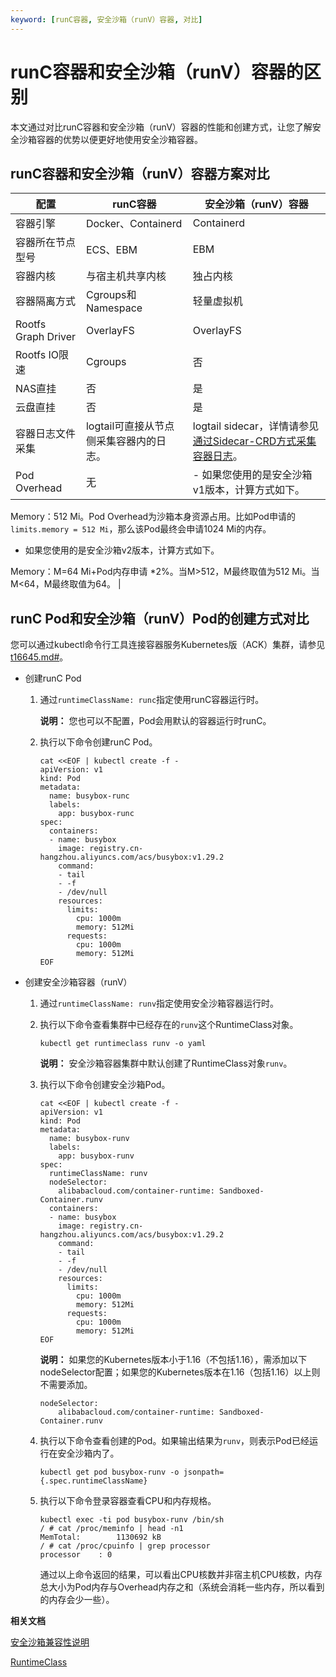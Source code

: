 ```yaml
---
keyword: [runC容器, 安全沙箱（runV）容器, 对比]
---
```


# runC容器和安全沙箱（runV）容器的区别

本文通过对比runC容器和安全沙箱（runV）容器的性能和创建方式，让您了解安全沙箱容器的优势以便更好地使用安全沙箱容器。

## runC容器和安全沙箱（runV）容器方案对比

|配置|runC容器|安全沙箱（runV）容器|
|--|------|------------|
|容器引擎|Docker、Containerd|Containerd|
|容器所在节点型号|ECS、EBM|EBM|
|容器内核|与宿主机共享内核|独占内核|
|容器隔离方式|Cgroups和Namespace|轻量虚拟机|
|Rootfs Graph Driver|OverlayFS|OverlayFS|
|Rootfs IO限速|Cgroups|否|
|NAS直挂|否|是|
|云盘直挂|否|是|
|容器日志文件采集|logtail可直接从节点侧采集容器内的日志。|logtail sidecar，详情请参见[通过Sidecar-CRD方式采集容器日志](/cn.zh-CN/数据采集/Logtail采集/采集容器日志/通过Sidecar-CRD方式采集容器日志.md)。|
|Pod Overhead|无|-   如果您使用的是安全沙箱v1版本，计算方式如下。

Memory：512 Mi。Pod Overhead为沙箱本身资源占用。比如Pod申请的`limits.memory = 512 Mi`，那么该Pod最终会申请1024 Mi的内存。

-   如果您使用的是安全沙箱v2版本，计算方式如下。

Memory：M=64 Mi+Pod内存申请 \*2%。当M\>512，M最终取值为512 Mi。当M<64，M最终取值为64。 |

## runC Pod和安全沙箱（runV）Pod的创建方式对比

您可以通过kubectl命令行工具连接容器服务Kubernetes版（ACK）集群，请参见[t16645.md\#](/cn.zh-CN/Kubernetes集群用户指南/集群/连接集群/通过kubectl管理Kubernetes集群.md)。

-   创建runC Pod
    1.  通过`runtimeClassName: runc`指定使用runC容器运行时。

        **说明：** 您也可以不配置，Pod会用默认的容器运行时runC。

    2.  执行以下命令创建runC Pod。

        ```
        cat <<EOF | kubectl create -f -
        apiVersion: v1
        kind: Pod
        metadata:
          name: busybox-runc
          labels:
            app: busybox-runc
        spec:
          containers:
          - name: busybox
            image: registry.cn-hangzhou.aliyuncs.com/acs/busybox:v1.29.2
            command:
            - tail
            - -f
            - /dev/null 
            resources:
              limits:
                cpu: 1000m
                memory: 512Mi
              requests:
                cpu: 1000m
                memory: 512Mi
        EOF
        ```

-   创建安全沙箱容器（runV）
    1.  通过`runtimeClassName: runv`指定使用安全沙箱容器运行时。
    2.  执行以下命令查看集群中已经存在的`runv`这个RuntimeClass对象。

        ```
        kubectl get runtimeclass runv -o yaml
        ```

        **说明：** 安全沙箱容器集群中默认创建了RuntimeClass对象`runv`。

    3.  执行以下命令创建安全沙箱Pod。

        ```
        cat <<EOF | kubectl create -f -
        apiVersion: v1
        kind: Pod
        metadata:
          name: busybox-runv
          labels:
            app: busybox-runv
        spec:
          runtimeClassName: runv
          nodeSelector:
            alibabacloud.com/container-runtime: Sandboxed-Container.runv
          containers:
          - name: busybox
            image: registry.cn-hangzhou.aliyuncs.com/acs/busybox:v1.29.2
            command:
            - tail
            - -f
            - /dev/null
            resources:
              limits:
                cpu: 1000m
                memory: 512Mi
              requests:
                cpu: 1000m
                memory: 512Mi
        EOF
        ```

        **说明：** 如果您的Kubernetes版本小于1.16（不包括1.16），需添加以下nodeSelector配置；如果您的Kubernetes版本在1.16（包括1.16）以上则不需要添加。

        ```
        nodeSelector:
            alibabacloud.com/container-runtime: Sandboxed-Container.runv
        ```

    4.  执行以下命令查看创建的Pod。如果输出结果为`runv`，则表示Pod已经运行在安全沙箱内了。

        ```
        kubectl get pod busybox-runv -o jsonpath={.spec.runtimeClassName}
        ```

    5.  执行以下命令登录容器查看CPU和内存规格。

        ```
        kubectl exec -ti pod busybox-runv /bin/sh
        / # cat /proc/meminfo | head -n1
        MemTotal:        1130692 kB
        / # cat /proc/cpuinfo | grep processor
        processor    : 0
        ```

        通过以上命令返回的结果，可以看出CPU核数并非宿主机CPU核数，内存总大小为Pod内存与Overhead内存之和（系统会消耗一些内存，所以看到的内存会少一些）。


**相关文档**  


[安全沙箱兼容性说明](/cn.zh-CN/Kubernetes集群用户指南/安全沙箱/安全沙箱兼容性说明.md)

[RuntimeClass](https://kubernetes.io/docs/concepts/containers/runtime-class/)


